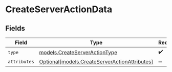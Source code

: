 # CreateServerActionData


## Fields

| Field                                                                                      | Type                                                                                       | Required                                                                                   | Description                                                                                |
| ------------------------------------------------------------------------------------------ | ------------------------------------------------------------------------------------------ | ------------------------------------------------------------------------------------------ | ------------------------------------------------------------------------------------------ |
| `type`                                                                                     | [models.CreateServerActionType](../models/createserveractiontype.md)                       | :heavy_check_mark:                                                                         | N/A                                                                                        |
| `attributes`                                                                               | [Optional[models.CreateServerActionAttributes]](../models/createserveractionattributes.md) | :heavy_minus_sign:                                                                         | N/A                                                                                        |